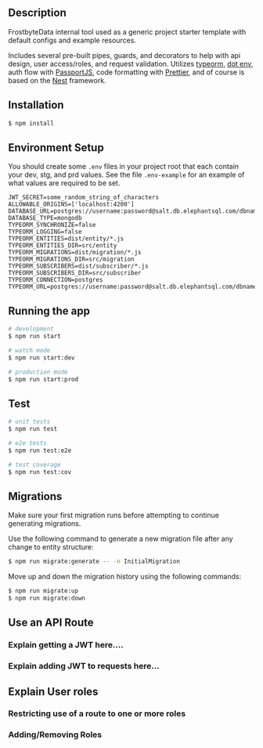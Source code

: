 ## Description

FrostbyteData internal tool used as a generic project starter template with 
default configs and example resources.

Includes 
several pre-built pipes, guards, and decorators to help with api design, 
user access/roles, and request validation. 
Utilizes [typeorm](https://typeorm.io/), 
[dot env](https://github.com/motdotla/dotenv), 
auth flow with [PassportJS](https://www.passportjs.org/docs/),
code formatting with [Prettier](https://prettier.io/docs/en/index.html),
and of course is based on the [Nest](https://github.com/nestjs/nest) framework.

## Installation

```bash
$ npm install
```

## Environment Setup

You should create some `.env` files in your project root that each contain your dev, stg, and prd values. 
See the file `.env-example` for an example of what values are required to be set.
```dotenv
JWT_SECRET=some_random_string_of_characters
ALLOWABLE_ORIGINS=['localhost:4200']
DATABASE_URL=postgres://username:password@salt.db.elephantsql.com/dbname
DATABASE_TYPE=mongodb
TYPEORM_SYNCHRONIZE=false
TYPEORM_LOGGING=false
TYPEORM_ENTITIES=dist/entity/*.js
TYPEORM_ENTITIES_DIR=src/entity
TYPEORM_MIGRATIONS=dist/migration/*.js
TYPEORM_MIGRATIONS_DIR=src/migration
TYPEORM_SUBSCRIBERS=dist/subscriber/*.js
TYPEORM_SUBSCRIBERS_DIR=src/subscriber
TYPEORM_CONNECTION=postgres
TYPEORM_URL=postgres://username:password@salt.db.elephantsql.com/dbname
```

## Running the app

```bash
# development
$ npm run start

# watch mode
$ npm run start:dev

# production mode
$ npm run start:prod
```

## Test

```bash
# unit tests
$ npm run test

# e2e tests
$ npm run test:e2e

# test coverage
$ npm run test:cov
```


## Migrations

Make sure your first migration runs before attempting to continue generating migrations.

Use the following command to generate a new migration file after any change to entity structure:
```bash
$ npm run migrate:generate -- -n InitialMigration
```

Move up and down the migration history using the following commands:
```bash
$ npm run migrate:up
$ npm run migrate:down
```

## Use an API Route

### Explain getting a JWT here....
### Explain adding JWT to requests here...


## Explain User roles

### Restricting use of a route to one or more roles
### Adding/Removing Roles
